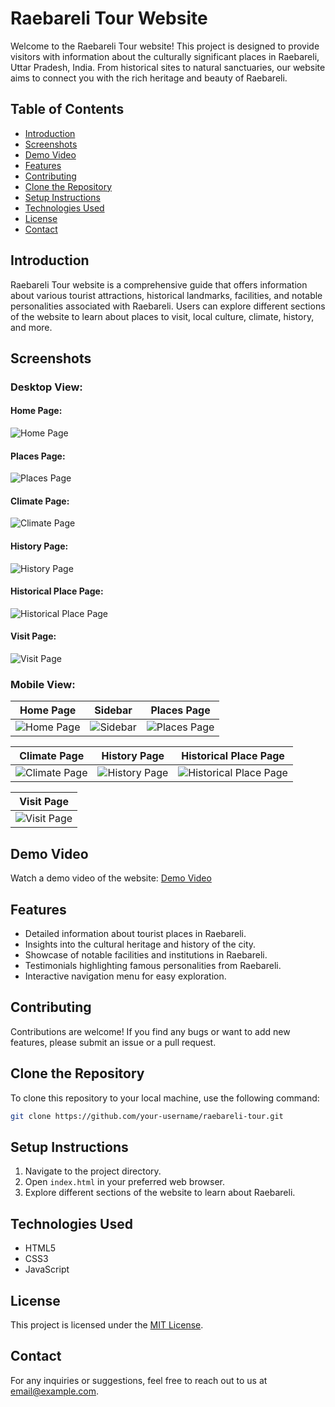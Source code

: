 # Raebareli Tour Website

Welcome to the Raebareli Tour website! This project is designed to provide visitors with information about the culturally significant places in Raebareli, Uttar Pradesh, India. From historical sites to natural sanctuaries, our website aims to connect you with the rich heritage and beauty of Raebareli.

## Table of Contents

- [Introduction](#introduction)
- [Screenshots](#screenshots)
- [Demo Video](#demo-video)
- [Features](#features)
- [Contributing](#contributing)
- [Clone the Repository](#clone-the-repository)
- [Setup Instructions](#setup-instructions)
- [Technologies Used](#technologies-used)
- [License](#license)
- [Contact](#contact)

## Introduction

Raebareli Tour website is a comprehensive guide that offers information about various tourist attractions, historical landmarks, facilities, and notable personalities associated with Raebareli. Users can explore different sections of the website to learn about places to visit, local culture, climate, history, and more.

## Screenshots

### Desktop View:

#### Home Page:
![Home Page](/screenshots/Desktop_view/Home.png)

#### Places Page:
![Places Page](/screenshots/Desktop_view/places.png)

#### Climate Page:
![Climate Page](/screenshots/Desktop_view/climate.png)

#### History Page:
![History Page](/screenshots/Desktop_view/history.png)

#### Historical Place Page:
![Historical Place Page](/screenshots/Desktop_view/historical_place.png)

#### Visit Page:
![Visit Page](/screenshots/Desktop_view/visit_us.png)

### Mobile View:

| Home Page | Sidebar | Places Page |
|:---------:|:-------:|:-----------:|
| ![Home Page](/screenshots/Mobile_view/Home.png) | ![Sidebar](/screenshots/Mobile_view/sidebar.png) | ![Places Page](/screenshots/Mobile_view/places.png) |

| Climate Page | History Page | Historical Place Page |
|:------------:|:------------:|:---------------------:|
| ![Climate Page](/screenshots/Mobile_view/climate.png) | ![History Page](/screenshots/Mobile_view/history.png) | ![Historical Place Page](/screenshots/Mobile_view/historical_place.png) |

| Visit Page |
|:----------:|
| ![Visit Page](/screenshots/Mobile_view/visit.png) |


## Demo Video

Watch a demo video of the website:
[Demo Video](https://drive.google.com/file/d/1MQmwVrmPmE79dToUAZ9eUOQePhOTgTJ-/view?usp=drive_link)


## Features

- Detailed information about tourist places in Raebareli.
- Insights into the cultural heritage and history of the city.
- Showcase of notable facilities and institutions in Raebareli.
- Testimonials highlighting famous personalities from Raebareli.
- Interactive navigation menu for easy exploration.

## Contributing

Contributions are welcome! If you find any bugs or want to add new features, please submit an issue or a pull request.

## Clone the Repository

To clone this repository to your local machine, use the following command:

```bash
git clone https://github.com/your-username/raebareli-tour.git
```

## Setup Instructions

1. Navigate to the project directory.
2. Open `index.html` in your preferred web browser.
3. Explore different sections of the website to learn about Raebareli.

## Technologies Used

- HTML5
- CSS3
- JavaScript

## License

This project is licensed under the [MIT License](LICENSE).

## Contact

For any inquiries or suggestions, feel free to reach out to us at [email@example.com](mailto:email@example.com).
